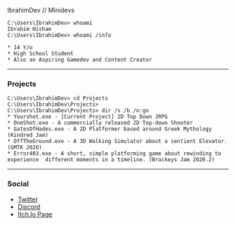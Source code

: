 IbrahimDev // Minidevs

```console
C:\Users\IbrahimDev> whoami
Ibrahim Hisham
C:\Users\IbrahimDev> whoami /info

* 14 Y/o 
* High School Student  
* Also an Aspiring Gamedev and Content Creator

```
---
### Projects
```console
C:\Users\IbrahimDev> cd Projects
C:\Users\IbrahimDev\Projects>
C:\Users\IbrahimDev\Projects> dir /s /b /o:gn
* Yourshot.exe - [Current Project] 2D Top Down JRPG
* OneShot.exe - A commercially released 2D Top-down Shooter
* GatesOfHades.exe - A 2D Platformer based around Greek Mythology (Kindred Jam)
* OffTheGround.exe - A 3D Walking Simulator about a sentient Elevator. (GMTK 202O)
* Error403.exe - A short, simple platforming game about rewinding to experience  different moments in a timeline. (Brackeys Jam 2020.2)
```


---
### Social
* [Twitter](https://twitter.com/minidevz)
* [Discord](https://discord.gg/nCerNRh)
* [Itch.Io Page](https://minidevs.itch.io/) 


